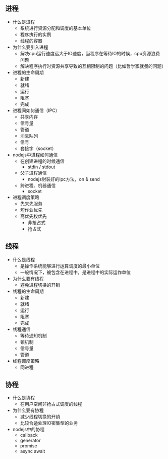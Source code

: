 ## 进程

- 什么是进程
  - 系统进行资源分配和调度的基本单位
  - 程序执行的实例
  - 线程的容器
- 为什么要引入进程
  - 解决cpu运行速度远大于IO速度，当程序在等待IO的时候，cpu资源浪费问题
  - 解决程序执行时资源共享导致的互相限制的问题（比如哲学家就餐的问题）
- 进程的生命周期
  - 新建
  - 就绪
  - 运行
  - 阻塞
  - 完成
- 进程间如何通信（IPC）
  - 共享内存
  - 信号量
  - 管道
  - 消息队列
  - 信号
  - 套接字（socket）
- nodejs中进程如何通信
  - 在创建进程的时候通信
    - stdin / stdout
  - 父子进程通信
    - nodejs封装好的ipc方法，on & send
  - 跨进程、机器通信
    - socket
- 进程调度策略
  - 先来先服务
  - 短作业优先
  - 高优先权优先
    - 非抢占式
    - 抢占式

## 线程

- 什么是线程
  - 是操作系统能够进行运算调度的最小单位
  - 一般情况下，被包含在进程中，是进程中的实际运作单位
- 为什么要有线程
  - 避免进程切换的开销
- 线程的生命周期
  - 新建
  - 就绪
  - 运行
  - 阻塞
  - 完成
- 线程通信
  - 等待通知机制
  - 锁机制
  - 信号量
  - 管道
- 线程调度策略
  - 同进程

## 协程

- 什么是协程
  - 在用户空间非抢占式调度的线程
- 为什么要有协程
  - 减少线程切换的开销
  - 比较合适处理IO密集型的业务
- nodejs中的协程
  - callback
  - generator
  - promise
  - async await

